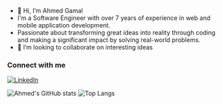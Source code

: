 - 👋 Hi, I’m Ahmed Gamal 
- I'm a Software Engineer with over 7 years of experience in web and mobile application development.
- Passionate about transforming great ideas into reality through coding and making a significant impact by solving real-world problems.
- 💞️ I’m looking to collaborate on interesting ideas 

<h3>Connect with me</h3>
<a href="https://www.linkedin.com/in/ahmedgamall/" target="_blank">
    <img src="https://img.shields.io/badge/LinkedIn-0077B5?style=for-the-badge&logo=linkedin&logoColor=white" alt="LinkedIn">
</a>

![Ahmed's GitHub stats](https://github-readme-stats.vercel.app/api?username=iahmedgamal&show_icons=true&theme=transparent&layout=compact&hide=cache_seconds=86400)
![Top Langs](https://github-readme-stats.vercel.app/api/top-langs/?username=iahmedgamal&show_icons=true&theme=transparent&layout=donut&&hide=css,cache_seconds=86400)
